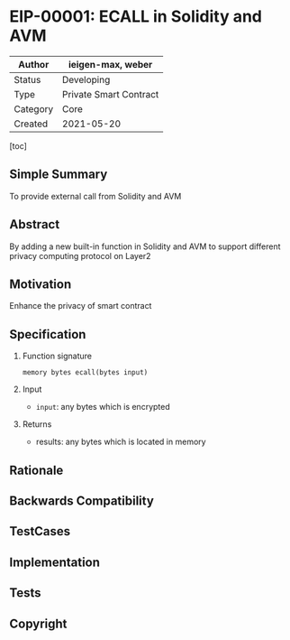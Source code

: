 # EIP-00001: ECALL in Solidity and AVM

| Author   | ieigen-max, weber      |
| -------- | ---------------------- |
| Status   | Developing             |
| Type     | Private Smart Contract |
| Category | Core                   |
| Created  | 2021-05-20             |

[toc]

## Simple Summary

To provide external call from Solidity and AVM

## Abstract

By adding a new built-in function in Solidity and AVM to support different privacy computing protocol on Layer2

## Motivation

Enhance the privacy of smart contract

## Specification

1. Function signature

   ```solidity
   memory bytes ecall(bytes input)
   ```

2. Input

   * `input`: any bytes which is encrypted

3. Returns

   * results: any bytes which is located in memory

## Rationale

## Backwards Compatibility

## TestCases

## Implementation

## Tests

## Copyright
